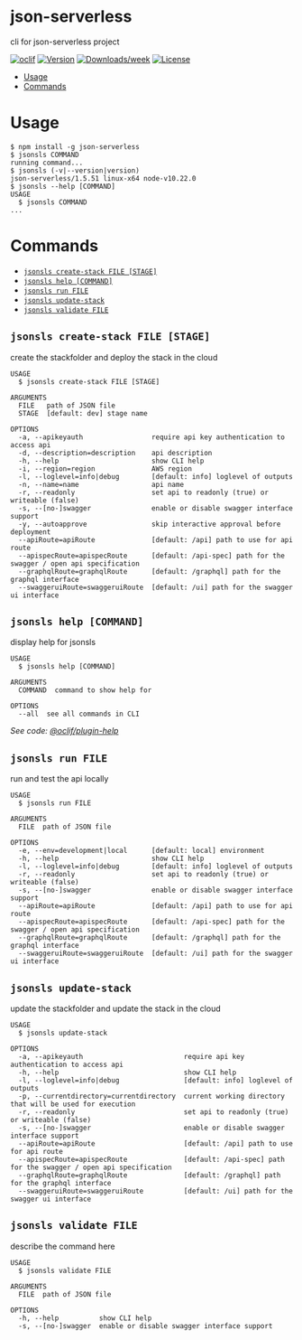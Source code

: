 json-serverless
===============

cli for json-serverless project

[![oclif](https://img.shields.io/badge/cli-oclif-brightgreen.svg)](https://oclif.io)
[![Version](https://img.shields.io/npm/v/json-serverless.svg)](https://npmjs.org/package/json-serverless)
[![Downloads/week](https://img.shields.io/npm/dw/json-serverless.svg)](https://npmjs.org/package/json-serverless)
[![License](https://img.shields.io/npm/l/json-serverless.svg)](https://github.com/pharindoko/json-serverless/blob/master/package.json)

<!-- toc -->
* [Usage](#usage)
* [Commands](#commands)
<!-- tocstop -->
# Usage
<!-- usage -->
```sh-session
$ npm install -g json-serverless
$ jsonsls COMMAND
running command...
$ jsonsls (-v|--version|version)
json-serverless/1.5.51 linux-x64 node-v10.22.0
$ jsonsls --help [COMMAND]
USAGE
  $ jsonsls COMMAND
...
```
<!-- usagestop -->
# Commands
<!-- commands -->
* [`jsonsls create-stack FILE [STAGE]`](#jsonsls-create-stack-file-stage)
* [`jsonsls help [COMMAND]`](#jsonsls-help-command)
* [`jsonsls run FILE`](#jsonsls-run-file)
* [`jsonsls update-stack`](#jsonsls-update-stack)
* [`jsonsls validate FILE`](#jsonsls-validate-file)

## `jsonsls create-stack FILE [STAGE]`

create the stackfolder and deploy the stack in the cloud

```
USAGE
  $ jsonsls create-stack FILE [STAGE]

ARGUMENTS
  FILE   path of JSON file
  STAGE  [default: dev] stage name

OPTIONS
  -a, --apikeyauth                 require api key authentication to access api
  -d, --description=description    api description
  -h, --help                       show CLI help
  -i, --region=region              AWS region
  -l, --loglevel=info|debug        [default: info] loglevel of outputs
  -n, --name=name                  api name
  -r, --readonly                   set api to readonly (true) or writeable (false)
  -s, --[no-]swagger               enable or disable swagger interface support
  -y, --autoapprove                skip interactive approval before deployment
  --apiRoute=apiRoute              [default: /api] path to use for api route
  --apispecRoute=apispecRoute      [default: /api-spec] path for the swagger / open api specification
  --graphqlRoute=graphqlRoute      [default: /graphql] path for the graphql interface
  --swaggeruiRoute=swaggeruiRoute  [default: /ui] path for the swagger ui interface
```

## `jsonsls help [COMMAND]`

display help for jsonsls

```
USAGE
  $ jsonsls help [COMMAND]

ARGUMENTS
  COMMAND  command to show help for

OPTIONS
  --all  see all commands in CLI
```

_See code: [@oclif/plugin-help](https://github.com/oclif/plugin-help/blob/v3.2.0/src/commands/help.ts)_

## `jsonsls run FILE`

run and test the api locally

```
USAGE
  $ jsonsls run FILE

ARGUMENTS
  FILE  path of JSON file

OPTIONS
  -e, --env=development|local      [default: local] environment
  -h, --help                       show CLI help
  -l, --loglevel=info|debug        [default: info] loglevel of outputs
  -r, --readonly                   set api to readonly (true) or writeable (false)
  -s, --[no-]swagger               enable or disable swagger interface support
  --apiRoute=apiRoute              [default: /api] path to use for api route
  --apispecRoute=apispecRoute      [default: /api-spec] path for the swagger / open api specification
  --graphqlRoute=graphqlRoute      [default: /graphql] path for the graphql interface
  --swaggeruiRoute=swaggeruiRoute  [default: /ui] path for the swagger ui interface
```

## `jsonsls update-stack`

update the stackfolder and update the stack in the cloud

```
USAGE
  $ jsonsls update-stack

OPTIONS
  -a, --apikeyauth                         require api key authentication to access api
  -h, --help                               show CLI help
  -l, --loglevel=info|debug                [default: info] loglevel of outputs
  -p, --currentdirectory=currentdirectory  current working directory that will be used for execution
  -r, --readonly                           set api to readonly (true) or writeable (false)
  -s, --[no-]swagger                       enable or disable swagger interface support
  --apiRoute=apiRoute                      [default: /api] path to use for api route
  --apispecRoute=apispecRoute              [default: /api-spec] path for the swagger / open api specification
  --graphqlRoute=graphqlRoute              [default: /graphql] path for the graphql interface
  --swaggeruiRoute=swaggeruiRoute          [default: /ui] path for the swagger ui interface
```

## `jsonsls validate FILE`

describe the command here

```
USAGE
  $ jsonsls validate FILE

ARGUMENTS
  FILE  path of JSON file

OPTIONS
  -h, --help          show CLI help
  -s, --[no-]swagger  enable or disable swagger interface support
```
<!-- commandsstop -->
